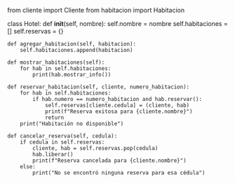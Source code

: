 from cliente import Cliente
from habitacion import Habitacion

class Hotel:
    def __init__(self, nombre):
        self.nombre = nombre
        self.habitaciones = []
        self.reservas = {}

    def agregar_habitacion(self, habitacion):
        self.habitaciones.append(habitacion)

    def mostrar_habitaciones(self):
        for hab in self.habitaciones:
            print(hab.mostrar_info())

    def reservar_habitacion(self, cliente, numero_habitacion):
        for hab in self.habitaciones:
            if hab.numero == numero_habitacion and hab.reservar():
                self.reservas[cliente.cedula] = (cliente, hab)
                print(f"Reserva exitosa para {cliente.nombre}")
                return
        print("Habitación no disponible")

    def cancelar_reserva(self, cedula):
        if cedula in self.reservas:
            cliente, hab = self.reservas.pop(cedula)
            hab.liberar()
            print(f"Reserva cancelada para {cliente.nombre}")
        else:
            print("No se encontró ninguna reserva para esa cédula")

